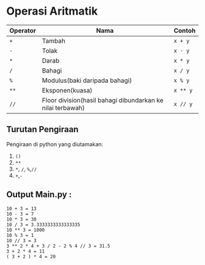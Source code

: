 # Operasi Aritmatik

| Operator      | Nama |Contoh|
| ----------- | ----------- |-----|
|`+`|Tambah|`x + y`|
|`-`|Tolak|`x - y`|
|`*`|Darab|`x * y`|
|`/`|Bahagi|`x / y`|
|`%`|Modulus(baki daripada bahagi)|`x % y`|
|`**`|Eksponen(kuasa)|`x ** y`|
|`//`| Floor division(hasil bahagi dibundarkan ke nilai terbawah)|`x // y`|

## Turutan Pengiraan
Pengiraan di python yang diutamakan:
1. `()`
2. `**`
3. `*`, `/`, `%`,`//`
4. `+`,`-`

## Output Main.py :
```
10 + 3 = 13
10 - 3 = 7
10 * 3 = 30
10 / 3 = 3.3333333333333335
10 ** 3 = 1000
10 % 3 = 1
10 // 3 = 3
3 ** 2 * 4 + 3 / 2 - 2 % 4 // 3 = 31.5
3 + 2 * 4 = 11
( 3 + 2 ) * 4 = 20
```